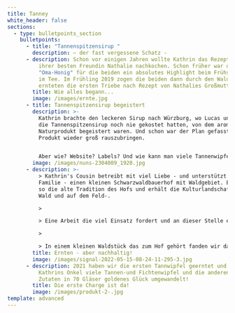 ```yaml
---
title: Tanney
white_header: false
sections:
  - type: bulletpoints_section
    bulletpoints:
      - title: "Tannenspitzensirup "
        description: – der fast vergessene Schatz -
      - description: Schon vor einigen Jahren wollte Kathrin das Rezept der Großmutter
          ihrer besten Freundin Nathalie nachkochen. Schon früher war der
          "Oma-Honig" für die beiden ein absolutes Highlight beim Frühstück und
          im Tee. Im Frühling 2019 zogen die beiden dann durch den Wald und
          ernteten die ersten Triebe nach Rezept von Nathalies Großmutter.
        title: Wie alles begann...
        image: /images/ernte.jpg
      - title: Tannenspitzensirup begeistert
        description: >-
          Kathrin brachte den leckeren Sirup nach Würzburg, wo Lucas und Jan,
          die Tannenspitzensirup noch nie gekostet hatten, von dem aromatischen
          Naturprodukt begeistert waren. Und schon war der Plan gefasst, dieses
          Produkt wieder groß rauszubringen. 


          Aber wie? Website? Labels? Und wie kann man viele Tannenwipfel ernten, ohne dem Ökosystem oder den Waldbesitzern zu schaden?
        image: /images/nuns-2304009_1920.jpg
      - description: >-
          > Kathrin's Cousin betreibt mit viel Liebe - und unterstützt von der
          Familie - einen kleinen Schwarzwaldbauerhof mit Waldgebiet. Er erhält
          so die alte Tradition des Hofs und erhält die Kulturlandschaft - im
          Wald und auf dem Feld-.

          >

          > Eine Arbeit die viel Einsatz fordert und an dieser Stelle einen riesen Applaus verdient.

          >

          > In einem kleinen Waldstück das zum Hof gehört fanden wir dann unser Erntegebiet.
        title: Ernten - aber nachhaltig!
        image: /images/signal-2022-05-15-08-24-11-295-3.jpg
      - description: 2021 haben wir die ersten Tannwipfel geerntet und mit Hilfe von
          Kathrins Onkel viele Tannen-und Fichtenwipfel und die anderen geheimen
          Zutaten in 70 Gläser goldenes Glück umgewandelt!
        title: Die erste Charge ist da!
        image: /images/produkt-2-.jpg
template: advanced
---
```

